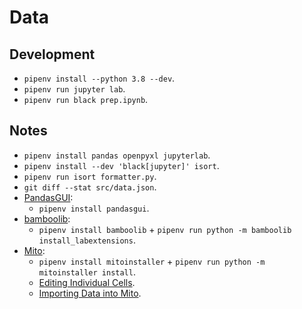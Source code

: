 # Data

## Development

- `pipenv install --python 3.8 --dev`.
- `pipenv run jupyter lab`.
- `pipenv run black prep.ipynb`.

## Notes

- `pipenv install pandas openpyxl jupyterlab`.
- `pipenv install --dev 'black[jupyter]' isort`.
- `pipenv run isort formatter.py`.
- `git diff --stat src/data.json`.
- [PandasGUI](https://github.com/adamerose/PandasGUI):
  - `pipenv install pandasgui`.
- [bamboolib](https://bamboolib.8080labs.com/):
  - `pipenv install bamboolib` + `pipenv run python -m bamboolib install_labextensions`.
- [Mito](https://www.trymito.io/):
  - `pipenv install mitoinstaller` + `pipenv run python -m mitoinstaller install`.
  - [Editing Individual Cells](https://docs.trymito.io/getting-started/installing-mito).
  - [Importing Data into Mito](https://docs.trymito.io/how-to/importing-data-to-mito).
